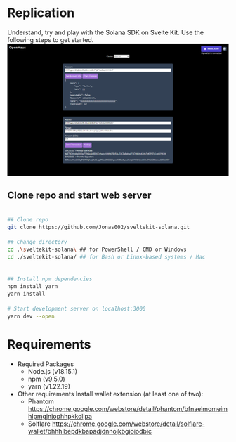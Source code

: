# Replication 
Understand, try and play with the Solana SDK on Svelte Kit. Use the following steps to get started.
![alt text](https://github.com/Jonas002/images/blob/main/svelte-kit-solana-app.png?raw=true)

## Clone repo and start web server

```bash

## Clone repo
git clone https://github.com/Jonas002/sveltekit-solana.git

## Change directory 
cd .\sveltekit-solana\ ## for PowerShell / CMD or Windows
cd ./sveltekit-solana/ ## for Bash or Linux-based systems / Mac


## Install npm dependencies
npm install yarn
yarn install

# Start development server on localhost:3000
yarn dev --open

```


# Requirements
- Required Packages
	- Node.js (v18.15.1) 
	- npm (v9.5.0)
	- yarn (v1.22.19)
- Other requirements
	Install wallet extension (at least one of two):
    - Phantom https://chrome.google.com/webstore/detail/phantom/bfnaelmomeimhlpmgjnjophhpkkoljpa
    - Solflare https://chrome.google.com/webstore/detail/solflare-wallet/bhhhlbepdkbapadjdnnojkbgioiodbic


